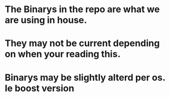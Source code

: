 # The Binarys in the repo are what we are using in house.
# They may not be current depending on when your reading this.
# Binarys may be slightly alterd per os. Ie boost version
